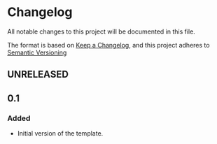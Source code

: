 # Changelog
All notable changes to this project will be documented in this file.

The format is based on [Keep a Changelog](https://keepachangelog.com/en), and this project adheres to [Semantic Versioning](https://semver.org) 

<!--
## UNRELEASED
### Added
### Changed
### Deprecated
### Removed
### Fixed
### Security
-->

## UNRELEASED
## 0.1
### Added
- Initial version of the template.